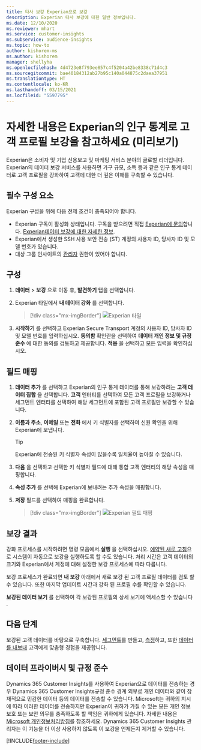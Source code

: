 ```yaml
---
title: 타사 보강 Experian으로 보강
description: Experian 타사 보강에 대한 일반 정보입니다.
ms.date: 12/10/2020
ms.reviewer: mhart
ms.service: customer-insights
ms.subservice: audience-insights
ms.topic: how-to
author: kishorem-ms
ms.author: kishorem
manager: shellyha
ms.openlocfilehash: 4d4723e8f793ee857c4f5204a42be8338c71d4c3
ms.sourcegitcommit: bae40184312ab27b95c140a044875c2daea37951
ms.translationtype: HT
ms.contentlocale: ko-KR
ms.lasthandoff: 03/15/2021
ms.locfileid: "5597795"
---
```

# <a name="enrich-customer-profiles-with-demographics-from-experian-preview"></a>자세한 내용은 Experian의 인구 통계로 고객 프로필 보강을 참고하세요 (미리보기)

Experian은 소비자 및 기업 신용보고 및 마케팅 서비스 분야의 글로벌 리더입니다. Experian의 데이터 보강 서비스를 사용하면 가구 규모, 소득 등과 같은 인구 통계 데이터로 고객 프로필을 강화하여 고객에 대한 더 깊은 이해를 구축할 수 있습니다.

## <a name="prerequisites"></a>필수 구성 요소

Experian 구성을 위해 다음 전제 조건이 충족되어야 합니다.

- Experian 구독이 활성화 상태입니다. 구독을 받으려면 직접 [Experian에 문의](https://www.experian.com/marketing-services/contact)합니다. [Experian데이터 보강에 대한 자세한 정보](https://www.experian.com/marketing-services/microsoft?cmpid=ems_web_mci_cdppage).
- Experian에서 생성한 SSH 사용 보안 전송 (ST) 계정의 사용자 ID, 당사자 ID 및 모델 번호가 있습니다.
- 대상 그룹 인사이트의 [관리자](permissions.md#administrator) 권한이 있어야 합니다.

## <a name="configuration"></a>구성

1. **데이터** > **보강** 으로 이동 후, **발견하기** 탭을 선택합니다.

1. Experian 타일에서 **내 데이터 강화** 를 선택합니다.

   > [!div class="mx-imgBorder"]
   > ![Experian 타일](media/experian-tile.png "Experian 타일")

1. **시작하기** 를 선택하고 Experian Secure Transport 계정의 사용자 ID, 당사자 ID 및 모델 번호를 입력하십시오. **동의함** 확인란을 선택하여 **데이터 개인 정보 및 규정 준수** 에 대한 동의를 검토하고 제공합니다. **적용** 을 선택하고 모든 입력을 확인하십시오.

## <a name="map-your-fields"></a>필드 매핑

1.  **데이터 추가** 를 선택하고 Experian의 인구 통계 데이터를 통해 보강하려는 **고객 데이터 집합** 을 선택합니다. **고객** 엔터티를 선택하여 모든 고객 프로필을 보강하거나 세그먼트 엔터티를 선택하여 해당 세그먼트에 포함된 고객 프로필만 보강할 수 있습니다.

1. **이름과 주소**, **이메일** 또는 **전화** 에서 키 식별자를 선택하여 신원 확인을 위해 Experian에 보냅니다.

   > [!TIP]
   > Experian에 전송된 키 식별자 속성이 많을수록 일치율이 높아질 수 있습니다.

1. **다음** 을 선택하고 선택한 키 식별자 필드에 대해 통합 고객 엔터티의 해당 속성을 매핑합니다.

1. **속성 추가** 를 선택해 Experian에 보내려는 추가 속성을 매핑합니다.

1.  **저장** 필드를 선택하여 매핑을 완료합니다.

    > [!div class="mx-imgBorder"]
    > ![Experian 필드 매핑](media/experian-field-mapping.png "Experian 필드 매핑")

## <a name="enrichment-results"></a>보강 결과

강화 프로세스를 시작하려면 명령 모음에서.**실행** 을 선택하십시오. [예약된 새로 고침](system.md#schedule-tab)으로 시스템이 자동으로 보강을 실행하도록 할 수도 있습니다. 처리 시간은 고객 데이터의 크기와 Experian에서 계정에 대해 설정한 보강 프로세스에 따라 다릅니다.

보강 프로세스가 완료되면 **내 보강** 아래에서 새로 보강 된 고객 프로필 데이터를 검토 할 수 있습니다. 또한 마지막 업데이트 시간과 강화 된 프로필 수를 확인할 수 있습니다.

**보강된 데이터 보기** 를 선택하여 각 보강된 프로필의 상세 보기에 액세스할 수 있습니다 .

## <a name="next-steps"></a>다음 단계

보강된 고객 데이터를 바탕으로 구축합니다. [세그먼트](segments.md)를 만들고, [측정](measures.md)하고, 또한 [데이터를 내보내](export-destinations.md) 고객에게 맞춤형 경험을 제공합니다.

## <a name="data-privacy-and-compliance"></a>데이터 프라이버시 및 규정 준수

Dynamics 365 Customer Insights를 사용하여 Experian으로 데이터를 전송하는 경우 Dynamics 365 Customer Insights규정 준수 경계 외부로 개인 데이터와 같이 잠재적으로 민감한 데이터 등의 데이터를 전송할 수 있습니다. Microsoft는 귀하의 지시에 따라 이러한 데이터를 전송하지만 Experian이 귀하가 가질 수 있는 모든 개인 정보 보호 또는 보안 의무를 충족하도록 할 책임은 귀하에게 있습니다. 자세한 내용은 [Microsoft 개인정보처리방침](https://go.microsoft.com/fwlink/?linkid=396732)를 참조하세요.
Dynamics 365 Customer Insights 관리자는 이 기능을 더 이상 사용하지 않도록 이 보강을 언제든지 제거할 수 있습니다.


[!INCLUDE[footer-include](../includes/footer-banner.md)]
